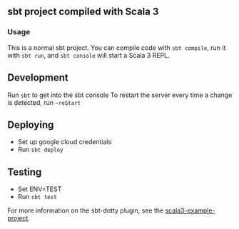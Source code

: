 ## sbt project compiled with Scala 3

### Usage

This is a normal sbt project. You can compile code with `sbt compile`, run it with `sbt run`, and `sbt console` will start a Scala 3 REPL.

## Development
Run `sbt` to get into the sbt console
To restart the server every time a change is detected, run `~reStart`

## Deploying
- Set up google cloud credentials
- Run `sbt deploy`

## Testing
- Set ENV=TEST
- Run `sbt test`

For more information on the sbt-dotty plugin, see the
[scala3-example-project](https://github.com/scala/scala3-example-project/blob/main/README.md).
